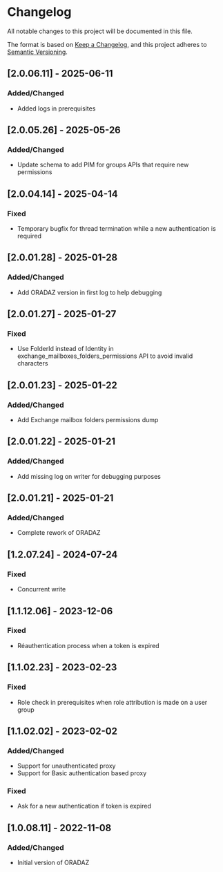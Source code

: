 # Changelog

All notable changes to this project will be documented in this file.

The format is based on [Keep a Changelog](https://keepachangelog.com/en/1.0.0/),
and this project adheres to [Semantic Versioning](https://semver.org/spec/v2.0.0.html).

## [2.0.06.11] - 2025-06-11

### Added/Changed

- Added logs in prerequisites

## [2.0.05.26] - 2025-05-26

### Added/Changed

- Update schema to add PIM for groups APIs that require new permissions

## [2.0.04.14] - 2025-04-14

### Fixed

- Temporary bugfix for thread termination while a new authentication is required

## [2.0.01.28] - 2025-01-28

### Added/Changed

- Add ORADAZ version in first log to help debugging

## [2.0.01.27] - 2025-01-27

### Fixed

- Use FolderId instead of Identity in exchange_mailboxes_folders_permissions API to avoid invalid characters

## [2.0.01.23] - 2025-01-22

### Added/Changed

- Add Exchange mailbox folders permissions dump

## [2.0.01.22] - 2025-01-21

### Added/Changed

- Add missing log on writer for debugging purposes

## [2.0.01.21] - 2025-01-21

### Added/Changed

- Complete rework of ORADAZ

## [1.2.07.24] - 2024-07-24

### Fixed

- Concurrent write

## [1.1.12.06] - 2023-12-06

### Fixed

- Réauthentication process when a token is expired

## [1.1.02.23] - 2023-02-23

### Fixed

- Role check in prerequisites when role attribution is made on a user group

## [1.1.02.02] - 2023-02-02

### Added/Changed

- Support for unauthenticated proxy
- Support for Basic authentication based proxy

### Fixed

- Ask for a new authentication if token is expired

## [1.0.08.11] - 2022-11-08

### Added/Changed

- Initial version of ORADAZ
